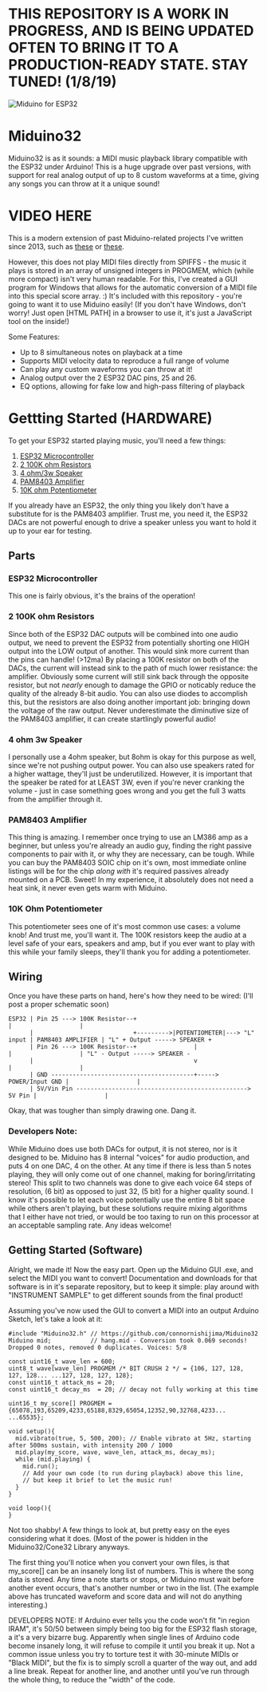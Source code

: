 # THIS REPOSITORY IS A WORK IN PROGRESS, AND IS BEING UPDATED OFTEN TO BRING IT TO A PRODUCTION-READY STATE. STAY TUNED! (1/8/19)

![Miduino for ESP32](https://i.imgur.com/xtJz2LX.jpg)

# Miduino32

Miduino32 is as it sounds: a MIDI music playback library compatible with the ESP32 under Arduino! This is a huge upgrade over past versions, with support for real analog output of up to 8 custom waveforms at a time, giving any songs you can throw at it a unique sound!

# VIDEO HERE

This is a modern extension of past Miduino-related projects I've written since 2013, such as [these](https://www.youtube.com/watch?v=oHhYpbQlO60) or [these](https://www.youtube.com/watch?v=hduXiwkRofU).

However, this does not play MIDI files directly from SPIFFS - the music it plays is stored in an array of unsigned integers in PROGMEM, which (while more compact) isn't very human readable. For this, I've created a GUI program for Windows that allows for the automatic conversion of a MIDI file into this special score array. :) It's included with this repository - you're going to want it to use Miduino easily! (If you don't have Windows, don't worry! Just open [HTML PATH] in a browser to use it, it's just a JavaScript tool on the inside!)

Some Features:
  - Up to 8 simultaneous notes on playback at a time
  - Supports MIDI velocity data to reproduce a full range of volume
  - Can play any custom waveforms you can throw at it!
  - Analog output over the 2 ESP32 DAC pins, 25 and 26.
  - EQ options, allowing for fake low and high-pass filtering of playback

# Gettting Started (HARDWARE)

To get your ESP32 started playing music, you'll need a few things:

1. [ESP32 Microcontroller](https://www.amazon.com/ACROBOTIC-Development-Bluetooth-Raspberry-ESP-WROOM-32/dp/B01MTU49AT/ref=sr_1_9?ie=UTF8&qid=1547014214&sr=8-9&keywords=esp32+arduino)
2. [2 100K ohm Resistors](https://www.amazon.com/Projects-100EP5121K00-Ohm-Resistors-Pack/dp/B0185FIJ9A/ref=sr_1_3?ie=UTF8&qid=1547014316&sr=8-3&keywords=1kohm+resistor)
3. [4 ohm/3w Speaker](https://www.amazon.com/Cylewet-Diameter-Loudspeaker-Speaker-Arduino/dp/B01N1XLS87/ref=sr_1_4?ie=UTF8&qid=1547014341&sr=8-4&keywords=3w+4ohm)
4. [PAM8403 Amplifier](https://www.amazon.com/CHENBO-PAM8403-digital-amplifier-efficient/dp/B01D4O2GI2/ref=sr_1_2?ie=UTF8&qid=1547014379&sr=8-2&keywords=pam8403)
5. [10K ohm Potentiometer](https://www.amazon.com/HELLOYEE-Breadboard-Trim-Potentiometer-Arduino/dp/B01IK6GT1E/ref=sr_1_23?ie=UTF8&qid=1547014176&sr=8-23&keywords=potentiometer)

If you already have an ESP32, the only thing you likely don't have a substitute for is the PAM8403 amplifier. Trust me, you need it, the ESP32 DACs are not powerful enough to drive a speaker unless you want to hold it up to your ear for testing. 

## Parts

### ESP32 Microcontroller
This one is fairly obvious, it's the brains of the operation!

### 2 100K ohm Resistors
Since both of the ESP32 DAC outputs will be combined into one audio output, we need to prevent the ESP32 from potentially shorting one HIGH output into the LOW output of another. This would sink more current than the pins can handle! (>12ma) By placing a 100K resistor on both of the DACs, the current will instead sink to the path of much lower resistance: the amplifier. Obviously some current will still sink back through the opposite resistor, but not *nearly* enough to damage the GPIO or noticably reduce the quality of the already 8-bit audio. You can also use diodes to accomplish this, but the resistors are also doing another important job: bringing down the voltage of the raw output. Never underestimate the diminutive size of the PAM8403 amplifier, it can create startlingly powerful audio!

### 4 ohm 3w Speaker
I personally use a 4ohm speaker, but 8ohm is okay for this purpose as well, since we're not pushing output power. You can also use speakers rated for a higher wattage, they'll just be underutilized. However, it is important that the speaker be rated for at LEAST 3W, even if you're never cranking the volume - just in case something goes wrong and you get the full 3 watts from the amplifier through it.

### PAM8403 Amplifier
This thing is amazing. I remember once trying to use an LM386 amp as a beginner, but unless you're already an audio guy, finding the right passive components to pair with it, or why they are necessary, can be tough. While you can buy the PAM8403 SOIC chip on it's own, most immediate online listings will be for the chip *along with* it's required passives already mounted on a PCB. Sweet! In my experience, it absolutely does not need a heat sink, it never even gets warm with Miduino.

### 10K Ohm Potentiometer
This potentiometer sees one of it's most common use cases: a volume knob! And trust me, you'll want it. The 100K resistors keep the audio at a level safe of your ears, speakers and amp, but if you ever want to play with this while your family sleeps, they'll thank you for adding a potentiometer.

## Wiring

Once you have these parts on hand, here's how they need to be wired: (I'll post a proper schematic soon)

    ESP32 | Pin 25 ---> 100K Resistor--+                                        |                   |
          |                            +--------->|POTENTIOMETER|---> "L" input | PAM8403 AMPLIFIER | "L" + Output -----> SPEAKER +
          | Pin 26 ---> 100K Resistor--+                |                       |                   | "L" - Output -----> SPEAKER -
          |                                             v                       |                   |
          | GND ----------------------------------------+-----> POWER/Input GND |                   |
          | 5V/Vin Pin ------------------------------------------------> 5V Pin |                   |

Okay, that was tougher than simply drawing one. Dang it.

### Developers Note:

While Miduino does use both DACs for output, it is not stereo, nor is it designed to be. Miduino has 8 internal "voices" for audio production, and puts 4 on one DAC, 4 on the other. At any time if there is less than 5 notes playing, they will only come out of one channel, making for boring/irritating stereo! This split to two channels was done to give each voice 64 steps of resolution, (6 bit) as opposed to just 32, (5 bit) for a higher quality sound. I know it's possible to let each voice potentially use the entire 8 bit space while others aren't playing, but these solutions require mixing algorithms that I either have not tried, or would be too taxing to run on this processor at an acceptable sampling rate. Any ideas welcome!

## Getting Started (Software)

Alright, we made it! Now the easy part. Open up the Miduino GUI .exe, and select the MIDI you want to convert! Documentation and downloads for that software is in it's separate repository, but to keep it simple: play around with "INSTRUMENT SAMPLE" to get different sounds from the final product!

Assuming you've now used the GUI to convert a MIDI into an output Arduino Sketch, let's take a look at it:

    #include "Miduino32.h" // https://github.com/connornishijima/Miduino32 
    Miduino mid;           // hang.mid - Conversion took 0.069 seconds! Dropped 0 notes, removed 0 duplicates. Voices: 5/8

    const uint16_t wave_len = 600;
    uint8_t wave[wave_len] PROGMEM /* BIT CRUSH 2 */ = {106, 127, 128, 127, 128... ...127, 128, 127, 128};
    const uint16_t attack_ms = 20;
    const uint16_t decay_ms  = 20; // decay not fully working at this time

    uint16_t my_score[] PROGMEM = {65078,193,65209,4233,65188,8329,65054,12352,90,32768,4233... ...65535};

    void setup(){
      mid.vibrato(true, 5, 500, 200); // Enable vibrato at 5Hz, starting after 500ms sustain, with intensity 200 / 1000
      mid.play(my_score, wave, wave_len, attack_ms, decay_ms);
      while (mid.playing) {
        mid.run();
        // Add your own code (to run during playback) above this line,
        // but keep it brief to let the music run!
      }
    }

    void loop(){
    }
    
Not too shabby! A few things to look at, but pretty easy on the eyes considering what it does. (Most of the power is hidden in the Miduino32/Cone32 Library anyways.

The first thing you'll notice when you convert your own files, is that my_score[] can be an insanely long list of numbers. This is where the song data is stored. Any time a note starts or stops, or Miduino must wait before another event occurs, that's another number or two in the list. (The example above has truncated waveform and score data and will not do anything interesting.)

DEVELOPERS NOTE: If Arduino ever tells you the code won't fit "in region IRAM", it's 50/50 between simply being too big for the ESP32 flash storage, a it's a very bizarre bug. Apparently when single lines of Arduino code become insanely long, it will refuse to compile it until you break it up. Not a common issue unless you try to torture test it with 30-minute MIDIs or "Black MIDI", but the fix is to simply scroll a quarter of the way out, and add a line break. Repeat for another line, and another until you've run through the whole thing, to reduce the "width" of the code.
